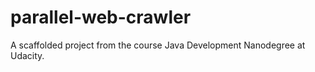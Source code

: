 # parallel-web-crawler
A scaffolded project from the course Java Development Nanodegree at Udacity.
